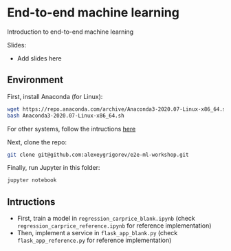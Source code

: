 # End-to-end machine learning
Introduction to end-to-end machine learning 

Slides:

* Add slides here


## Environment

First, install Anaconda (for Linux):

```bash
wget https://repo.anaconda.com/archive/Anaconda3-2020.07-Linux-x86_64.sh
bash Anaconda3-2020.07-Linux-x86_64.sh 
```

For other systems, follow the intructions [here](https://www.anaconda.com/products/individual)

Next, clone the repo:

```bash
git clone git@github.com:alexeygrigorev/e2e-ml-workshop.git 
```

Finally, run Jupyter in this folder:

```bash
jupyter notebook
```


## Intructions

* First, train a model in `regression_carprice_blank.ipynb` (check `regression_carprice_reference.ipynb` for reference implementation)
* Then, implement a service in `flask_app_blank.py` (check `flask_app_reference.py` for reference implementation)

